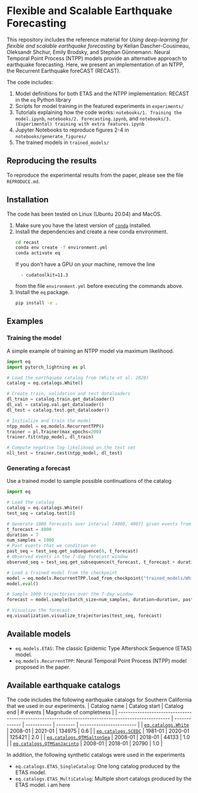 # Flexible and Scalable Earthquake Forecasting
This repository includes the reference material for *Using deep-learning for flexible and scalable earthquake forecasting* by Kelian Dascher-Cousineau, Oleksandr Shchur, Emily Brodsky, and Stephan Günnemann. Neural Temporal Point Process (NTPP) models provide an alternative approach to earthquake forecasting. Here, we present an implementation of an NTPP, the Recurrent Earthquake foreCAST (RECAST).

The code includes:

1. Model definitions for both ETAS and the NTPP implementation: RECAST in the `eq` Python library 
2. Scripts for model training in the featured experiments in `experiments/`
3. Tutorials explaining how the code works: `notebooks/1. Training the model.ipynb`, `notebooks/2. Forecasting.ipynb`, and  `notebooks/3. (Experimental) training with extra features.ipynb`
3. Jupyter Notebooks to reproduce figures 2-4 in `notebooks/generate_figures/`
4. The trained models in `trained_models/`

## Reproducing the results
To reproduce the experimental results from the paper, please see the file `REPRODUCE.md`.   

## Installation
The code has been tested on Linux (Ubuntu 20.04) and MacOS.
1. Make sure you have the latest version of [`conda`](https://docs.conda.io/en/latest/miniconda.html) installed.
2. Install the dependencies and create a new conda environment.
    ```bash
    cd recast
    conda env create -f environment.yml
    conda activate eq
    ```
   If you don't have a GPU on your machine, remove the line 
    ```
      - cudatoolkit=11.3
    ```
    from the file `environment.yml` before executing the commands above.
3. Install the `eq` package.
    ```bash
    pip install -e .
    ```


## Examples
### Training the model
A simple example of training an NTPP model via maximum likelihood.
```python
import eq
import pytorch_lightning as pl

# Load the earthquake catalog from (White et al. 2020)
catalog = eq.catalogs.White()

# Create train, validation and test dataloaders
dl_train = catalog.train.get_dataloader()
dl_val = catalog.val.get_dataloader()
dl_test = catalog.test.get_dataloader()

# Initialize and train the model
ntpp_model = eq.models.RecurrentTPP()
trainer = pl.Trainer(max_epochs=200)
trainer.fit(ntpp_model, dl_train)

# Compute negative log-likelihood on the test set
nll_test = trainer.test(ntpp_model, dl_test)
```

### Generating a forecast
Use a trained model to sample possible continuations of the catalog
```python
import eq

# Load the catalog
catalog = eq.catalogs.White()
test_seq = catalog.test[0]

# Generate 1000 forecasts over interval [4000, 4007] given events from [0, 4000]
t_forecast = 4000
duration = 7
num_samples = 1000
# Past events that we condition on
past_seq = test_seq.get_subsequence(0, t_forecast)
# Observed events in the 7-day forecast window
observed_seq = test_seq.get_subsequence(t_forecast, t_forecast + duration)

# Load a trained model from the checkpoint
model = eq.models.RecurrentTPP.load_from_checkpoint("trained_models/White_RecurrentTPP.ckpt")
model.eval()

# Sample 1000 trajectories over the 7-day window
forecast = model.sample(batch_size=num_samples, duration=duration, past_seq=past_seq, return_sequences=True)

# Visualize the forecast
eq.visualization.visualize_trajectories(test_seq, forecast)
```

## Available models
- `eq.models.ETAS`: The classic Epidemic Type Aftershock Sequence (ETAS) model.
- `eq.models.RecurrentTPP`: Neural Temporal Point Process (NTPP) model proposed in the paper.

## Available earthquake catalogs
The code includes the following earthquake catalogs for Southern California that we used in our experiments.
| Catalog name                                                                                         | Catalog start | Catalog end | # events | Magnitude of completness |
| ---------------------------------------------------------------------------------------------------- | ------------- | ----------- | -------- | ------------------------ |
| [`eq.catalogs.White`](https://data.mendeley.com/datasets/7ywkdx7c62/1)                               | 2008-01       | 2021-01     | 134975   | 0.6                      |
| [`eq.catalogs.SCEDC`](https://service.scedc.caltech.edu/ftp/catalogs/SCEC_DC/)                       | 1981-01       | 2020-01     | 125421   | 2.0                      |
| [`eq.catalogs.QTMSaltonSea`](https://service.scedc.caltech.edu/ftp/QTMcatalog/qtm_final_12dev.hypo)  | 2008-01       | 2018-01     | 44133    | 1.0                      |
| [`eq.catalogs.QTMSanJacinto`](https://service.scedc.caltech.edu/ftp/QTMcatalog/qtm_final_12dev.hypo) | 2008-01       | 2018-01     | 20790    | 1.0                      |

In addition, the following synthetic catalogs were used in the experiments
- `eq.catalogs.ETAS_SingleCatalog`: One long catalog produced by the ETAS model.
- `eq.catalogs.ETAS_MultiCatalog`: Multiple short catalogs produced by the ETAS model.
i am here
